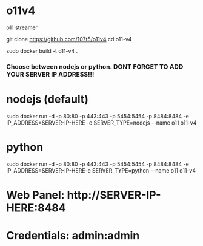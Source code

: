 # o11v4
o11 streamer

git clone https://github.com/107t5/o11v4
cd o11-v4

sudo docker build -t o11-v4 .

### Choose between nodejs or python. DONT FORGET TO ADD YOUR SERVER IP ADDRESS!!!

# nodejs (default) 
sudo docker run -d -p 80:80 -p 443:443 -p 5454:5454 -p 8484:8484 -e IP_ADDRESS=SERVER-IP-HERE -e SERVER_TYPE=nodejs --name o11 o11-v4

# python
sudo docker run -d -p 80:80 -p 443:443 -p 5454:5454 -p 8484:8484 -e IP_ADDRESS=SERVER-IP-HERE-e SERVER_TYPE=python --name o11 o11-v4

# Web Panel: http://SERVER-IP-HERE:8484
# Credentials: admin:admin

